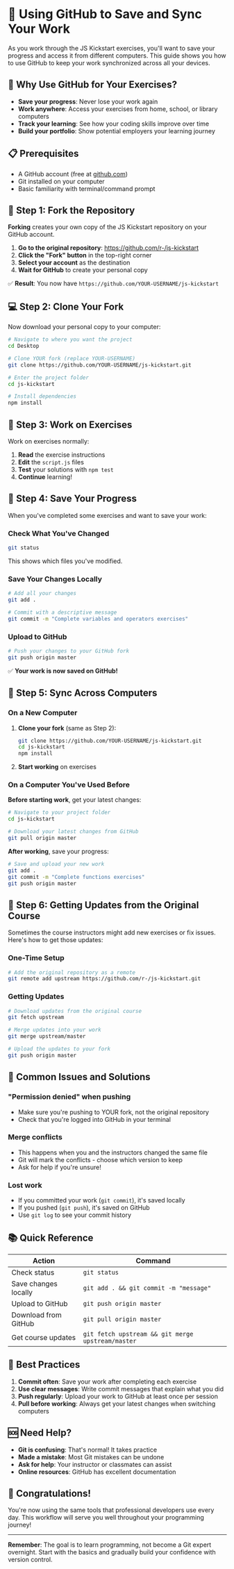 # 🐙 Using GitHub to Save and Sync Your Work

As you work through the JS Kickstart exercises, you'll want to save your progress and access it from different computers. This guide shows you how to use GitHub to keep your work synchronized across all your devices.

## 🤔 Why Use GitHub for Your Exercises?

- **Save your progress**: Never lose your work again
- **Work anywhere**: Access your exercises from home, school, or library computers
- **Track your learning**: See how your coding skills improve over time
- **Build your portfolio**: Show potential employers your learning journey

## 📋 Prerequisites

- A GitHub account (free at [github.com](https://github.com))
- Git installed on your computer
- Basic familiarity with terminal/command prompt

## 🍴 Step 1: Fork the Repository

**Forking** creates your own copy of the JS Kickstart repository on your GitHub account.

1. **Go to the original repository**: https://github.com/r-/js-kickstart
2. **Click the "Fork" button** in the top-right corner
3. **Select your account** as the destination
4. **Wait for GitHub** to create your personal copy

✅ **Result**: You now have `https://github.com/YOUR-USERNAME/js-kickstart`

## 💻 Step 2: Clone Your Fork

Now download your personal copy to your computer:

```bash
# Navigate to where you want the project
cd Desktop

# Clone YOUR fork (replace YOUR-USERNAME)
git clone https://github.com/YOUR-USERNAME/js-kickstart.git

# Enter the project folder
cd js-kickstart

# Install dependencies
npm install
```

## 📝 Step 3: Work on Exercises

Work on exercises normally:

1. **Read** the exercise instructions
2. **Edit** the `script.js` files
3. **Test** your solutions with `npm test`
4. **Continue** learning!

## 💾 Step 4: Save Your Progress

When you've completed some exercises and want to save your work:

### Check What You've Changed
```bash
git status
```
This shows which files you've modified.

### Save Your Changes Locally
```bash
# Add all your changes
git add .

# Commit with a descriptive message
git commit -m "Complete variables and operators exercises"
```

### Upload to GitHub
```bash
# Push your changes to your GitHub fork
git push origin master
```

✅ **Your work is now saved on GitHub!**

## 🔄 Step 5: Sync Across Computers

### On a New Computer

1. **Clone your fork** (same as Step 2):
   ```bash
   git clone https://github.com/YOUR-USERNAME/js-kickstart.git
   cd js-kickstart
   npm install
   ```

2. **Start working** on exercises

### On a Computer You've Used Before

**Before starting work**, get your latest changes:
```bash
# Navigate to your project folder
cd js-kickstart

# Download your latest changes from GitHub
git pull origin master
```

**After working**, save your progress:
```bash
# Save and upload your new work
git add .
git commit -m "Complete functions exercises"
git push origin master
```

## 🔄 Step 6: Getting Updates from the Original Course

Sometimes the course instructors might add new exercises or fix issues. Here's how to get those updates:

### One-Time Setup
```bash
# Add the original repository as a remote
git remote add upstream https://github.com/r-/js-kickstart.git
```

### Getting Updates
```bash
# Download updates from the original course
git fetch upstream

# Merge updates into your work
git merge upstream/master

# Upload the updates to your fork
git push origin master
```

## 🚨 Common Issues and Solutions

### "Permission denied" when pushing
- Make sure you're pushing to YOUR fork, not the original repository
- Check that you're logged into GitHub in your terminal

### Merge conflicts
- This happens when you and the instructors changed the same file
- Git will mark the conflicts - choose which version to keep
- Ask for help if you're unsure!

### Lost work
- If you committed your work (`git commit`), it's saved locally
- If you pushed (`git push`), it's saved on GitHub
- Use `git log` to see your commit history

## 📚 Quick Reference

| Action | Command |
|--------|---------|
| Check status | `git status` |
| Save changes locally | `git add . && git commit -m "message"` |
| Upload to GitHub | `git push origin master` |
| Download from GitHub | `git pull origin master` |
| Get course updates | `git fetch upstream && git merge upstream/master` |

## 🎯 Best Practices

1. **Commit often**: Save your work after completing each exercise
2. **Use clear messages**: Write commit messages that explain what you did
3. **Push regularly**: Upload your work to GitHub at least once per session
4. **Pull before working**: Always get your latest changes when switching computers

## 🆘 Need Help?

- **Git is confusing**: That's normal! It takes practice
- **Made a mistake**: Most Git mistakes can be undone
- **Ask for help**: Your instructor or classmates can assist
- **Online resources**: GitHub has excellent documentation

## 🎉 Congratulations!

You're now using the same tools that professional developers use every day. This workflow will serve you well throughout your programming journey!

---

**Remember**: The goal is to learn programming, not become a Git expert overnight. Start with the basics and gradually build your confidence with version control.